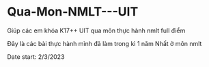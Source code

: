 # Qua-Mon-NMLT---UIT
Giúp các em khóa K17++ UIT qua môn thực hành nmlt full điểm


Đây là các bài thực hành mình đã làm trong kì 1 năm Nhất ở môn nmlt


Date start: 2/3/2023
